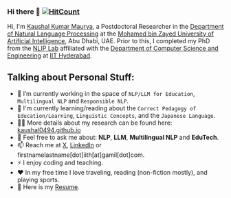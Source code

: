 ### Hi there 👋  [![HitCount](https://hits.dwyl.com/kaushal0494/READMEmd.svg?style=flat-square)](http://hits.dwyl.com/kaushal0494/READMEmd)

Hi, I'm [Kaushal Kumar Maurya](https://kaushal0494.github.io/), a Postdoctoral Researcher in the [Department of Natural Language Processing](https://mbzuai.ac.ae/research/department/natural-language-processing-department/) at the [Mohamed bin Zayed University of Artificial Intelligence](https://mbzuai.ac.ae/), Abu Dhabi, UAE. Prior to this, I completed my PhD from the [NLIP Lab](https://cse.iith.ac.in/nlip) affiliated with the [Department of Computer Science and Engineering](https://cse.iith.ac.in/) at [IIT Hyderabad](https://iith.ac.in/).

## Talking about Personal Stuff:

- 🔭 I’m currently working in the space of `NLP/LLM for Education`, `Multilingual NLP` and `Responsible NLP`.
- 🌱 I'm currently learning/reading about the `Correct Pedagogy of Education/Learning`, `Linguistic Concepts`, and the `Japanese Language`.
- 👨‍💻 More details about my research can be found here: [kaushal0494.github.io](https://kaushal0494.github.io/)
- 💬 Feel free to ask me about: **NLP**, **LLM**, **Multilingual NLP** and **EduTech**.
- 📫 Reach me at [X](https://twitter.com/KaushalMaurya94), [LinkedIn](https://www.linkedin.com/in/kaushal-kumar-maurya-73016773/) or firstnamelastname[dot]iith[at]gamil[dot]com.
- ⚡ I enjoy coding and teaching.
- ❤️ In my free time I love traveling, reading (non-fiction mostly), and playing sports.
- 📝 Here is my [Resume](https://kaushal0494.github.io/assets/pdf/Kaushal_Resume.pdf).

